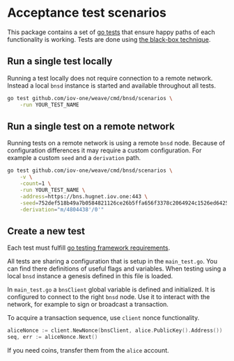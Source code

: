 # Acceptance test scenarios

This package contains a set of [go tests](https://golang.org/pkg/testing/) that
ensure happy paths of each functionality is working. Tests are done using [the
black-box technique](https://en.wikipedia.org/wiki/Black-box_testing).


## Run a single test locally

Running a test locally does not require connection to a remote network. Instead
a local `bnsd` instance is started and available throughout all tests.

```sh
go test github.com/iov-one/weave/cmd/bnsd/scenarios \
    -run YOUR_TEST_NAME
```

## Run a single test on a remote network

Running tests on a remote network is using a remote `bnsd` node. Because of
configuration differences it may require a custom configuration. For example a
custom `seed` and a `derivation` path.

```sh
go test github.com/iov-one/weave/cmd/bnsd/scenarios \
    -v \
    -count=1 \
    -run YOUR_TEST_NAME \
    -address=https://bns.hugnet.iov.one:443 \
    -seed=752def518b49a7b0584821126ce26b5ffa656f3378c2064924c1526ed6425c8c1081ef6b63732b56cbbb3e38beae3868460b0780684d2a6ad23f5852229c1e68 \
    -derivation="m/4804438'/0'"
```

## Create a new test

Each test must fulfill [go testing framework
requirements](https://golang.org/pkg/testing/#pkg-overview).

All tests are sharing a configuration that is setup in the `main_test.go`. You
can find there definitions of useful flags and variables. When testing using a
local `bnsd` instance a genesis defined in this file is loaded.

In `main_test.go` a `bnsClient` global variable is defined and initialized. It
is configured to connect to the right `bnsd` node. Use it to interact with the
network, for example to sign or broadcast a transaction.

To acquire a transaction sequence, use `client` nonce functionality.

```go
aliceNonce := client.NewNonce(bnsClient, alice.PublicKey().Address())
seq, err := aliceNonce.Next()
```

If you need coins, transfer them from the `alice` account.

